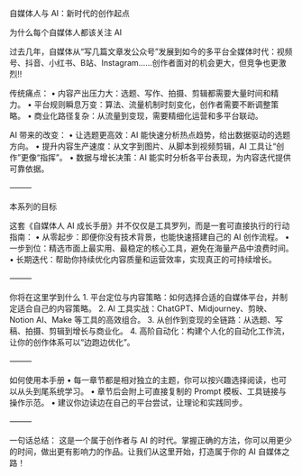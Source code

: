 自媒体人与 AI：新时代的创作起点

为什么每个自媒体人都该关注 AI

过去几年，自媒体从“写几篇文章发公众号”发展到如今的多平台全媒体时代：视频号、抖音、小红书、B站、Instagram……创作者面对的机会更大，但竞争也更激烈!!

传统痛点：
	•	内容产出压力大：选题、写作、拍摄、剪辑都需要大量时间和精力。
	•	平台规则瞬息万变：算法、流量机制时刻变化，创作者需要不断调整策略。
	•	商业化路径复杂：从流量到变现，需要精细化运营和多平台联动。

AI 带来的改变：
	•	让选题更高效：AI 能快速分析热点趋势，给出数据驱动的选题方向。
	•	提升内容生产速度：从文字到图片、从脚本到视频剪辑，AI 工具让“创作”更像“指挥”。
	•	数据与增长决策：AI 能实时分析各平台表现，为内容迭代提供可靠依据。

⸻

本系列的目标

这套《自媒体人 AI 成长手册》并不仅仅是工具罗列，而是一套可直接执行的行动指南：
	•	从零起步：即便你没有技术背景，也能快速搭建自己的 AI 创作流程。
	•	一步到位：精选市面上最实用、最稳定的核心工具，避免在海量产品中浪费时间。
	•	长期迭代：帮助你持续优化内容质量和运营效率，实现真正的可持续增长。

⸻

你将在这里学到什么
	1.	平台定位与内容策略：如何选择合适的自媒体平台，并制定适合自己的内容策略。
	2.	AI 工具实战：ChatGPT、Midjourney、剪映、Notion AI、Make 等工具的高效组合。
	3.	从创作到变现的全链路：从选题、写稿、拍摄、剪辑到增长与商业化。
	4.	高阶自动化：构建个人化的自动化工作流，让你的创作体系可以“边跑边优化”。

⸻

如何使用本手册
	•	每一章节都是相对独立的主题，你可以按兴趣选择阅读，也可以从头到尾系统学习。
	•	章节后会附上可直接复制的 Prompt 模板、工具链接与操作示范。
	•	建议你边读边在自己的平台尝试，让理论和实践同步。

⸻

一句话总结：
这是一个属于创作者与 AI 的时代。掌握正确的方法，你可以用更少的时间，做出更有影响力的作品。让我们从这里开始，打造属于你的 AI 自媒体之路！

